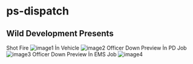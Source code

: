 # ps-dispatch
## Wild Development Presents
Shot Fire
![image1](https://cdn.discordapp.com/attachments/967509707340263515/1047809862115020820/image.png)
İn Vehicle
![image2](https://cdn.discordapp.com/attachments/967509707340263515/1047809934445772820/image.png)
Officer Down Preview İn PD Job
![image3](https://cdn.discordapp.com/attachments/967509707340263515/1047810088989110312/image.png)
Officer Down Preview İn EMS Job
![image4](https://cdn.discordapp.com/attachments/967509707340263515/1047810170786431056/image.png)
